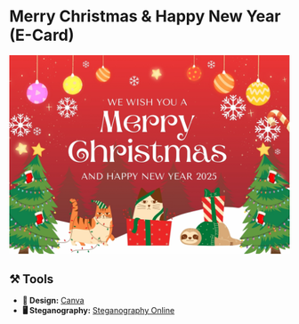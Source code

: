 # Merry Christmas & Happy New Year (E-Card)

![Merry Christmas & Happy New Year Card](img/eCardEncoded.png)

## ⚒️ Tools  
- **🎨 Design:** [Canva](https://www.canva.com) 
- **🖥️ Steganography:** [Steganography Online](https://stylesuxx.github.io/steganography/)
